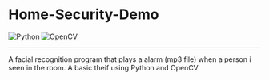 # Home-Security-Demo
![Python](https://img.shields.io/badge/python-3670A0?style=for-the-badge&logo=python&logoColor=ffdd54)
![OpenCV](https://img.shields.io/badge/opencv-%23white.svg?style=for-the-badge&logo=opencv&logoColor=white)
__________________________________________________________________________________________________________

A facial recognition program that plays a alarm (mp3 file) when a person i seen in the room. A basic theif using Python and OpenCV
